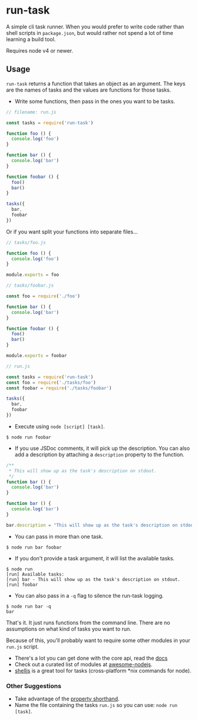 run-task
========

A simple cli task runner. When you would prefer to write code rather than shell
scripts in `package.json`, but would rather not spend a lot of time learning a
build tool.

Requires node v4 or newer.

## Usage

`run-task` returns a function that takes an object as an argument. The keys are
the names of tasks and the values are functions for those tasks.

* Write some functions, then pass in the ones you want to be tasks.

```javascript
// filename: run.js

const tasks = require('run-task')

function foo () {
  console.log('foo')
}

function bar () {
  console.log('bar')
}

function foobar () {
  foo()
  bar()
}

tasks({
  bar,
  foobar
})
```

Or if you want split your functions into separate files...

```javascript
// tasks/foo.js

function foo () {
  console.log('foo')
}

module.exports = foo
```

```javascript
// tasks/foobar.js

const foo = require('./foo')

function bar () {
  console.log('bar')
}

function foobar () {
  foo()
  bar()
}

module.exports = foobar
```

```javascript
// run.js

const tasks = require('run-task')
const foo = require('./tasks/foo')
const foobar = require('./tasks/foobar')

tasks({
  bar,
  foobar
})
```

* Execute using `node [script] [task]`.

```shell
$ node run foobar
```

* If you use JSDoc comments, it will pick up the description. You can also add
  a description by attaching a `description` property to the function.

```javascript
/**
 * This will show up as the task's description on stdout.
 */
function bar () {
  console.log('bar')
}
```

```javascript
function bar () {
  console.log('bar')
}

bar.description = "This will show up as the task's description on stdout."
```

* You can pass in more than one task.

```shell
$ node run bar foobar
```

* If you don't provide a task argument, it will list the available tasks.

```shell
$ node run
[run] Available tasks:
[run] bar - This will show up as the task's description on stdout.
[run] foobar
```

* You can also pass in a `-q` flag to silence the run-task logging.

```shell
$ node run bar -q
bar
```

That's it. It just runs functions from the command line. There are no 
assumptions on what kind of tasks you want to run.

Because of this, you'll probably want to require some other modules in your
`run.js` script.

* There's a lot you can get done with the core api, read the [docs][1]
* Check out a curated list of modules at [awesome-nodejs][2].
* [shelljs][3] is a great tool for tasks (cross-platform *nix commands for node).

### Other Suggestions

* Take advantage of the [property shorthand][4].
* Name the file containing the tasks `run.js` so you can use: `node run [task]`.

[1]: https://nodejs.org/dist/latest/docs/api/index.html
[2]: https://github.com/sindresorhus/awesome-nodejs
[3]: http://shelljs.org/
[4]: https://github.com/lukehoban/es6features#enhanced-object-literals


